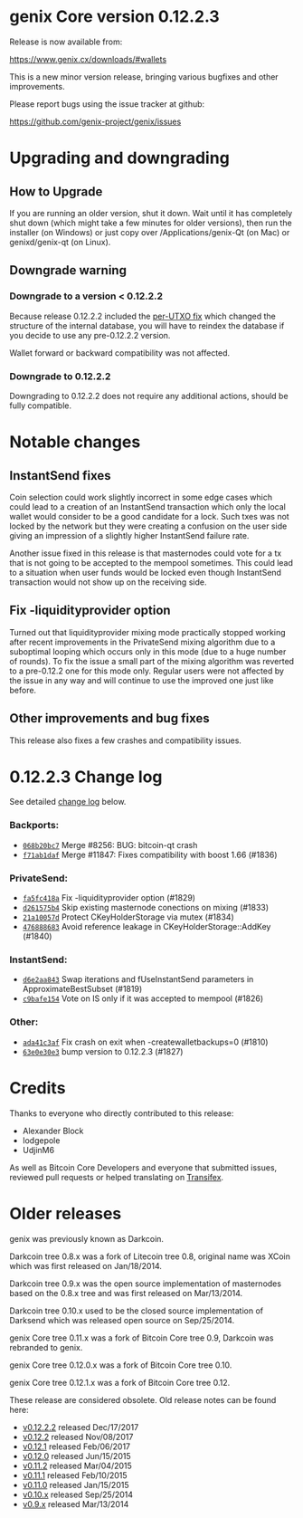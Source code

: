 genix Core version 0.12.2.3
==========================

Release is now available from:

  <https://www.genix.cx/downloads/#wallets>

This is a new minor version release, bringing various bugfixes and other
improvements.

Please report bugs using the issue tracker at github:

  <https://github.com/genix-project/genix/issues>


Upgrading and downgrading
=========================

How to Upgrade
--------------

If you are running an older version, shut it down. Wait until it has completely
shut down (which might take a few minutes for older versions), then run the
installer (on Windows) or just copy over /Applications/genix-Qt (on Mac) or
genixd/genix-qt (on Linux).

Downgrade warning
-----------------

### Downgrade to a version < 0.12.2.2

Because release 0.12.2.2 included the [per-UTXO fix](release-notes/genix/release-notes-0.12.2.2.md#per-utxo-fix)
which changed the structure of the internal database, you will have to reindex
the database if you decide to use any pre-0.12.2.2 version.

Wallet forward or backward compatibility was not affected.

### Downgrade to 0.12.2.2

Downgrading to 0.12.2.2 does not require any additional actions, should be
fully compatible.

Notable changes
===============

InstantSend fixes
-----------------

Coin selection could work slightly incorrect in some edge cases which could
lead to a creation of an InstantSend transaction which only the local wallet
would consider to be a good candidate for a lock. Such txes was not locked by
the network but they were creating a confusion on the user side giving an
impression of a slightly higher InstantSend failure rate.

Another issue fixed in this release is that masternodes could vote for a tx
that is not going to be accepted to the mempool sometimes. This could lead to
a situation when user funds would be locked even though InstantSend transaction
would not show up on the receiving side.

Fix -liquidityprovider option
-----------------------------

Turned out that liquidityprovider mixing mode practically stopped working after
recent improvements in the PrivateSend mixing algorithm due to a suboptimal
looping which occurs only in this mode (due to a huge number of rounds). To fix
the issue a small part of the mixing algorithm was reverted to a pre-0.12.2 one
for this mode only. Regular users were not affected by the issue in any way and
will continue to use the improved one just like before.

Other improvements and bug fixes
--------------------------------

This release also fixes a few crashes and compatibility issues.


0.12.2.3 Change log
===================

See detailed [change log](https://github.com/genix-project/genix/compare/v0.12.2.2...genix-project:v0.12.2.3) below.

### Backports:
- [`068b20bc7`](https://github.com/genix-project/genix/commit/068b20bc7) Merge #8256: BUG: bitcoin-qt crash
- [`f71ab1daf`](https://github.com/genix-project/genix/commit/f71ab1daf) Merge #11847: Fixes compatibility with boost 1.66 (#1836)

### PrivateSend:
- [`fa5fc418a`](https://github.com/genix-project/genix/commit/fa5fc418a) Fix -liquidityprovider option (#1829)
- [`d261575b4`](https://github.com/genix-project/genix/commit/d261575b4) Skip existing masternode conections on mixing (#1833)
- [`21a10057d`](https://github.com/genix-project/genix/commit/21a10057d) Protect CKeyHolderStorage via mutex (#1834)
- [`476888683`](https://github.com/genix-project/genix/commit/476888683) Avoid reference leakage in CKeyHolderStorage::AddKey (#1840)

### InstantSend:
- [`d6e2aa843`](https://github.com/genix-project/genix/commit/d6e2aa843) Swap iterations and fUseInstantSend parameters in ApproximateBestSubset (#1819)
- [`c9bafe154`](https://github.com/genix-project/genix/commit/c9bafe154) Vote on IS only if it was accepted to mempool (#1826)

### Other:
- [`ada41c3af`](https://github.com/genix-project/genix/commit/ada41c3af) Fix crash on exit when -createwalletbackups=0 (#1810)
- [`63e0e30e3`](https://github.com/genix-project/genix/commit/63e0e30e3) bump version to 0.12.2.3 (#1827)

Credits
=======

Thanks to everyone who directly contributed to this release:

- Alexander Block
- lodgepole
- UdjinM6

As well as Bitcoin Core Developers and everyone that submitted issues,
reviewed pull requests or helped translating on
[Transifex](https://www.transifex.com/projects/p/genix/).


Older releases
==============

genix was previously known as Darkcoin.

Darkcoin tree 0.8.x was a fork of Litecoin tree 0.8, original name was XCoin
which was first released on Jan/18/2014.

Darkcoin tree 0.9.x was the open source implementation of masternodes based on
the 0.8.x tree and was first released on Mar/13/2014.

Darkcoin tree 0.10.x used to be the closed source implementation of Darksend
which was released open source on Sep/25/2014.

genix Core tree 0.11.x was a fork of Bitcoin Core tree 0.9,
Darkcoin was rebranded to genix.

genix Core tree 0.12.0.x was a fork of Bitcoin Core tree 0.10.

genix Core tree 0.12.1.x was a fork of Bitcoin Core tree 0.12.

These release are considered obsolete. Old release notes can be found here:

- [v0.12.2.2](release-notes/genix/release-notes-0.12.2.2.md) released Dec/17/2017
- [v0.12.2](release-notes/genix/release-notes-0.12.2.md) released Nov/08/2017
- [v0.12.1](release-notes/genix/release-notes-0.12.1.md) released Feb/06/2017
- [v0.12.0](release-notes/genix/release-notes-0.12.0.md) released Jun/15/2015
- [v0.11.2](release-notes/genix/release-notes-0.11.2.md) released Mar/04/2015
- [v0.11.1](release-notes/genix/release-notes-0.11.1.md) released Feb/10/2015
- [v0.11.0](release-notes/genix/release-notes-0.11.0.md) released Jan/15/2015
- [v0.10.x](release-notes/genix/release-notes-0.10.0.md) released Sep/25/2014
- [v0.9.x](release-notes/genix/release-notes-0.9.0.md) released Mar/13/2014

